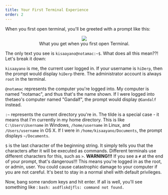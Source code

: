 ```yaml
---
title: Your First Terminal Experience
order: 2
---
```

When you first open terminal, you'll be greeted with a prompt like this:
<p style='text-align: center;'>
<img src='blankterm.png'/>
<br/>
What you get when you first open Terminal.
</p>

The only text you see is ``kisaayano@notamac:~$``. What does all this mean??! Let's break it down:

``kisaayano`` is me, the current user logged in. If your username is ``hiDerp``, then the prompt would display ``hiDerp`` there. The administrator account is always ``root`` in the terminal.

``@notamac`` represents the computer you're logged into. My computer is named "notamac", and thus that's the name shown. If I were logged into thetaeo's computer named "Gandalf", the prompt would display ``@Gandalf`` instead.

``:~`` represents the current directory you're in. The tilde is a special case - it means that I'm currently in my home directory. This is like ``C:\Users\Username`` in Windows, ``/home/username`` in Linux, and ``/Users/username`` in OS X. If I were in ``/home/kisaayano/Documents``, the prompt displays ``~/Documents``. 

``$`` is the last character of the beginning string. It simply tells you that the characters after it will be executed as commands. Different terminals use different characters for this, such as ``>``.
**WARNING!!!** If you see a ``#`` at the end of your prompt, that's dangerous!!! This means you're logged in as the root, or admin, user. You could cause catastrophic damage to your computer if you are not careful. It's best to stay in a normal shell with default privileges.

Now, bang some random keys and hit enter. If all is well, you'll see something like :
``bash: asdflskdjfls: command not found.``


